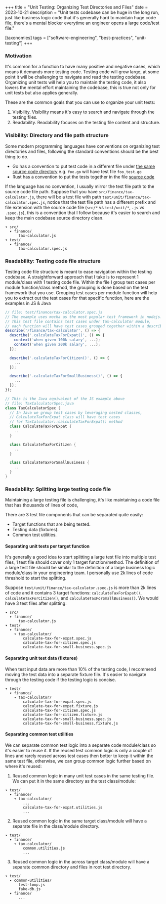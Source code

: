 +++
title = "Unit Testing: Organizing Test Directories and Files"
date = 2023-10-21
description = "Unit tests codebase can be huge in the long run, just like business logic code that it's generally hard to maintain huge code file, there's a mental blocker everytime an engineer opens a large code/test file."

[taxonomies]
tags = ["software-engineering", "best-practices", "unit-testing"]
+++


### Motivation
It's common for a function to have many positive and negative cases,
which means it demands more testing code.
Testing code will grow large, at some point it will be challenging to navigate and read the testing codebase.
Organizing unit tests will help you to maintain the testing code,
it also lowers the mental effort maintaining the codebase, this is true
not only for unit tests but also applies generally.

These are the common goals that you can use to organize your unit tests:
1. Visibility. Visibility means it's easy to search and navigate through the testing files.
2. Readability. Readability focuses on the testing file content and structure.


### Visibility: Directory and file path structure
Some modern programming languages have conventions on organizing test directories and files, following the standard conventions should be the best thing to do.
* Go has a convention to put test code in a different file under [the same source code directory](https://go.dev/doc/tutorial/add-a-test) e.g. `foo.go` will have test file `foo_test.go`
* Rust has a convention to put the tests together in the file [source code](https://doc.rust-lang.org/book/ch11-03-test-organization.html#:~:text=You'll%20put%20unit%20tests,code%20that%20they're%20testing.)

If the language has no convention, I usually mirror the test file path to the source code file path.
Suppose that you have `src/finance/tax-calculator.js`, there will be a test file with path `test/unit/finance/tax-calculator.spec.js`,
notice that the test file path has a different prefix and file extension with the source code file (`src/*` vs `test/unit/*`, `.js` vs `.spec.js`),
this is a convention that I follow because it's easier to search and keep the main codebase source directory clean.

```
▾ src/
  ▾ finance/
      tax-calculator.js
▾ test/
  ▾ finance/
      tax-calculator.spec.js
```

### Readability: Testing code file structure
Testing code file structure is meant to ease navigation within the testing codebase.
A straightforward approach that I take is to represent 1 module/class with 1 testing code file.
Within the file I group test cases per module function/class method, the grouping is done based on the test
framework that you use. Grouping test cases per module function will help you to extract out
the test cases for that specific function, here are the examples in JS & Java

```javascript
// file: test/finance/tax-calculator.spec.js
// The example uses mocha as the most popular test framework in nodejs.
// This test file contains test cases under tax-calculator module,
// each function will have test cases grouped together within a describe block.
describe('/finance/tax-calculator', () => {
  describe('.calculateTaxForExpat()', () => {
    context('when given 100k salary', ...);
    context('when given 200k salary', ...);
  });

  describe('.calculateTaxForCitizen()', () => {
    ...
  });

  describe('.calculateTaxForSmallBusiness()', () => {
    ...
  });
});
```

```java
// This is the Java equivalent of the JS example above
// file: TaxCalculatorSpec.java
class TaxCalculatorSpec {
  // In Java we group test cases by leveraging nested classes,
  // CalculateTaxForExpat class will have test cases
  // for TaxCalculator::calculateTaxForExpat() method
  class CalculateTaxForExpat {
    ..
  }

  class CalculateTaxForCitizen {
    ..
  }

  class CalculateTaxForSmallBusiness {
    ..
  }
}

```


### Readability: Splitting large testing code file
Maintaining a large testing file is challenging, it's like maintaining a code file that has thousands of lines of code,

There are 3 test file components that can be separated quite easily:
* Target functions that are being tested.
* Testing data (fixtures).
* Common test utilities.

#### Separating unit tests per target function
It's generally a good idea to start splitting a large test file into multiple test files, 1 test file should cover only 1 target function/method.
The definition of a large test file should be similar to the definition of a large business logic module/class in your engineering team.
I personally use 2k lines of code threshold to start the splitting.

Suppose `test/unit/finance/tax-calculator.spec.js` is more than 2k lines of code and it contains 3 target functions: `calculateTaxForExpat()`, `calculateTaxForCitizen()`, and `calculateTaxForSmallBusiness()`. We would have 3 test files after splitting:

```
▾ src/
  ▾ finance/
      tax-calculator.js
▾ test/
  ▾ finance/
    ▾ tax-calculator/
        calculate-tax-for-expat.spec.js
        calculate-tax-for-citizen.spec.js
        calculate-tax-for-small-business.spec.js
```

#### Separating unit test data (fixtures)
When test input data are more than 10% of the testing code, I recommend moving
the test data into a separate fixture file. It's easier to navigate through the testing code if the testing logic is concise.

```
▾ test/
  ▾ finance/
    ▾ tax-calculator/
        calculate-tax-for-expat.spec.js
        calculate-tax-for-expat.fixture.js
        calculate-tax-for-citizen.spec.js
        calculate-tax-for-citizen.fixture.js
        calculate-tax-for-small-business.spec.js
        calculate-tax-for-small-business.fixture.js
```

#### Separating common test utilities
We can separate common test logic into a separate code module/class so it's easier to reuse it.
If the reused test common logic is only a couple of lines and rarely reused across test cases then better to keep it within the same test file,
otherwise, we can group common logic further based on where it's reused:
1. Reused common logic in many unit test cases in the same testing file. We can put it in the same directory as the test class/module:
```
▾ test/
  ▾ finance/
    ▾ tax-calculator/
        ...
        calculate-tax-for-expat.utilities.js
        ...
```

2. Reused common logic in the same target class/module will have a separate file in the class/module directory.
```
▾ test/
  ▾ finance/
    ▾ tax-calculator/
        common.utilities.js
        ...
```
3. Reused common logic in the across target class/module will have a separate common directory and files in root test directory.
```
▾ test/
  ▾ common-utilities/
      test-loop.js
      fake-db.js
  ▾ finance/
      ...
```





